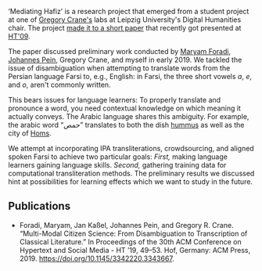‘Mediating Hafiz’ is a research project that emerged from a student project at one of [Gregory Crane's](http://www.perseus.tufts.edu/hopper/about/who/gregoryCrane) labs at Leipzig University's Digital Humanities chair. The project [made it to a short paper](https://dl.acm.org/citation.cfm?id=3343667) that recently got presented at [HT'09](https://human.iisys.de/ht2019/).

The paper discussed preliminary work conducted by [Maryam Foradi](http://www.dh.uni-leipzig.de/wo/team/), [Johannes Pein](https://twitter.com/codeislego), Gregory Crane, and myself in early 2019. We tackled the issue of disambiguation when attempting to translate words from the Persian language Farsi to, e.g., English: in Farsi, the three short vowels _a_, _e_, and _o_, aren't commonly written.

This bears issues for language learners: To properly translate and pronounce a word, you need contextual knowledge on which meaning it actually conveys. The Arabic language shares this ambiguity. For example, the arabic word “<span class="farsi">حمص</span>” translates to both the dish [hummus](https://thetakeout.com/ive-been-pronouncing-hummus-wrong-and-none-of-you-told-1826484597) as well as the city of [Homs](https://en.wikipedia.org/wiki/Homs).

We attempt at incorporating IPA transliterations, crowdsourcing, and aligned spoken Farsi to achieve two particular goals: _First,_ making language learners gaining language skills. _Second,_ gathering training data for computational transliteration methods. The preliminary results we discussed hint at possibilities for learning effects which we want to study in the future.

## Publications

- Foradi, Maryam, Jan Kaßel, Johannes Pein, and Gregory R. Crane. “Multi-Modal Citizen Science: From Disambiguation to Transcription of Classical Literature.” In Proceedings of the 30th ACM Conference on Hypertext and Social Media - HT ’19, 49–53. Hof, Germany: ACM Press, 2019. https://doi.org/10.1145/3342220.3343667.
